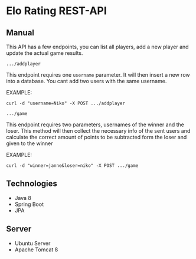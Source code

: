 # Elo Rating REST-API

## Manual

This API has a few endpoints, you can list all players, add a new player and update the actual game results.

```.../addplayer```

This endpoint requires one ```username``` parameter. It will then insert a new row into a database. You cant add two users with the same username.

EXAMPLE:

```curl -d "username=Niko" -X POST .../addplayer```


```.../game```

This endpoint requires two parameters, usernames of the winner and the loser. This method will then collect the necessary info of the sent users and calculate the correct amount of points to be subtracted form the loser and given to the winner

EXAMPLE:

```curl -d "winner=janne&loser=niko" -X POST .../game``` 


## Technologies

* Java 8
* Spring Boot
* JPA

## Server

* Ubuntu Server
* Apache Tomcat 8
